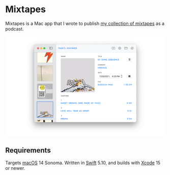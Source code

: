 # Mixtapes

Mixtapes is a Mac app that I wrote to publish [my collection of mixtapes](https://s3.amazonaws.com/toddheasley/mixtapes/index.html) as a podcast. 

![](docs/mixtapes.png)

## Requirements

Targets [macOS](https://developer.apple.com/macos) 14 Sonoma. Written in [Swift](https://developer.apple.com/swift) 5.10, and builds with [Xcode](https://developer.apple.com/xcode) 15 or newer.
